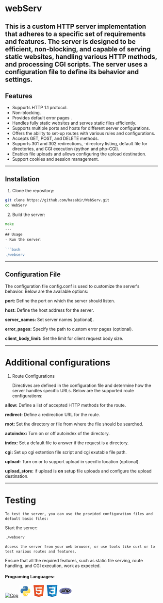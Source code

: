 # webServ

This is a custom HTTP server implementation that adheres to a specific set of requirements and features. The server is designed to be efficient, non-blocking, and capable of serving static websites, handling various HTTP methods, and processing CGI scripts. The server uses a configuration file to define its behavior and settings.
---

## Features
- Supports HTTP 1.1 protocol.
- Non-blocking.
- Provides default error pages .
- Handles fully static websites and serves static files efficiently.
- Supports multiple ports and hosts for different server configurations.
- Offers the ability to set-up routes with various rules and configurations.
- Accepts GET, POST, and DELETE methods.
- Supports 301 and 302 redirections, -directory listing, default file for 	directories, and CGI execution (python and php-CGI).
- Enables file uploads and allows configuring the upload destination.
- Support cookies and session management.
---

## Installation
1. Clone the repository:

```bash
git clone https://github.com/hasabir/WebServ.git
cd WebServ
```
2. Build the server:

```go
make
---
## Usage
- Run the server:

```bash
./webserv
```

---
## Configuration File

The configuration file config.conf is used to customize the server's behavior. Below are the available options:

**port:** Define the port on which the server should listen.

**host:** Define the host address for the server.

**server_names:** Set server names (optional).

**error_pages:** Specify the path to custom error pages (optional).

**client_body_limit:** Set the limit for client request body size.

---
# Additional configurations

1. Route Configurations

	Directives are defined in the configuration file and determine how the server handles specific URLs. Below are the supported route configurations:

**allow:** Define a list of accepted HTTP methods for the route.

**redirect:** Define a redirection URL for the route.

**root:** Set the directory or file from where the file should be searched.

**autoindex:** Turn on or off autoindex of the directory.

**index:** Set a default file to answer if the request is a directory.

**cgi:** Set up cgi extention file script and cgi exutable file path.

**upload:** Turn on or to support upload in specific location (optional).

**upload_store:** if upload is **on** setup file uploads and configure the upload destination.

---
# Testing

	To test the server, you can use the provided configuration files and default basic files:

Start the server:

```bash
./webserv
```
	Access the server from your web browser, or use tools like curl or to test various routes and features.

Ensure that all the required features, such as static file serving, route handling, and CGI execution, work as expected.

#### Programing Languages:
<p align="left">
	
<a href="https://en.cppreference.com/w/" target="_blank" rel="noreferrer"><img src="https://raw.githubusercontent.com/isocpp/logos/master/cpp_logo.png" width="36" height="36" alt="Cpp" /></a>
  <img src="https://raw.githubusercontent.com/devicons/devicon/master/icons/python/python-original.svg" alt="python" width="40" height="40"/>
  <img src="https://raw.githubusercontent.com/devicons/devicon/master/icons/html5/html5-original.svg" alt="HTML" width="40" height="40"/>
  <img src="https://raw.githubusercontent.com/devicons/devicon/master/icons/css3/css3-original.svg" alt="CSS" width="40" height="40"/>
  <img src="https://raw.githubusercontent.com/devicons/devicon/master/icons/php/php-original.svg" alt="PHP" width="40" height="40"/>
</p>






